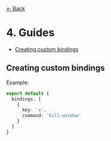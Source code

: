 [← Back](./3-api-reference.md) 

# 4. Guides
- [Creating custom bindings](4-guides.md#creating-custom-bindings)

## Creating custom bindings
Example:
```typescript
export default {
  bindings: [
    {
      key: 'x',
      command: 'kill-window'
    }
  ]
}
```
